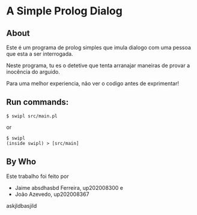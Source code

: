 # A Simple Prolog Dialog
## About
Este é um programa de prolog simples que imula dialogo com uma pessoa que esta a ser interrogada.

Neste programa, tu es o detetive que tenta arranajar maneiras de provar a inocência do arguido.

Para uma melhor experiencia, não ver o codigo antes de exprimentar!


## Run commands:
    $ swipl src/main.pl

or

    $ swipl
    (inside swipl) > [src/main]

## By Who
Este trabalho foi feito por 
 - Jaime absdhasbd Ferreira, up202008300 e 
 - João Azevedo, up202008367

 askjldbasjild

